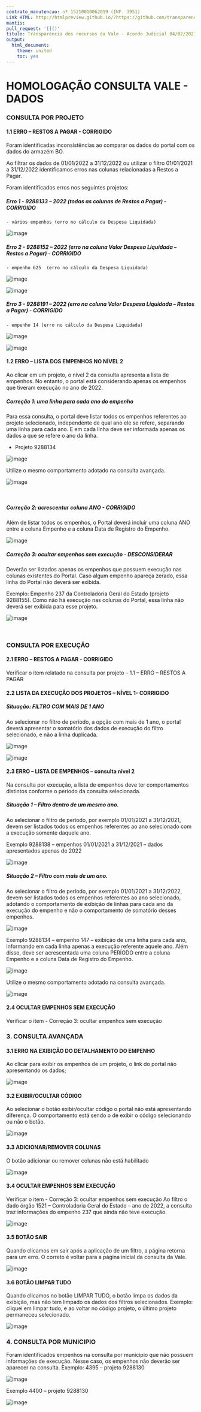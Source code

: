```yaml
---
contrato_manutencao: nº 15210010062019 (INF. 3951)
Link HTML: http://htmlpreview.github.io/?https://github.com/transparencia-mg/especificacoes-portal-transparencia/blob/master/espec018_recursos-acordo-judicial-vale/recursos-vale-homologa-dados.html
mantis:
pull_request: '[]()'
titulo: Transparência dos recursos da Vale - Acordo Judicial 04/02/2021
output:
  html_document:
    theme: united
    toc: yes
---
```


# **HOMOLOGAÇÃO CONSULTA VALE - DADOS**

### CONSULTA POR PROJETO

#### 1.1 ERRO – RESTOS A PAGAR - CORRIGIDO

Foram identificadas inconsistências ao comparar os dados do portal com os dados do armazém BO.

Ao filtrar os dados de 01/01/2022 a 31/12/2022 ou utilizar o filtro 01/01/2021 a 31/12/2022 identificamos erros nas colunas relacionadas a Restos a Pagar.

Foram identificados erros nos seguintes projetos:

##### Erro 1 - 9288133 – 2022 (todas as colunas de Restos a Pagar) - CORRIGIDO
	- vários empenhos (erro no cálculo da Despesa Liquidada)
  
![image](https://user-images.githubusercontent.com/52920939/171876085-c6f06620-35a3-4a46-8b44-22aed92e749f.png)

 
##### Erro 2 - 9288152 – 2022 (erro na coluna Valor Despesa Liquidada – Restos a Pagar) - CORRIGIDO
	- empenho 625  (erro no cálculo da Despesa Liquidada) 
  
![image](https://user-images.githubusercontent.com/52920939/171876127-c53f36c8-47c9-4051-b4e3-059772842110.png)

![image](https://user-images.githubusercontent.com/52920939/171876182-9b0bc953-a75b-4c99-b856-b1dbf70010ed.png)

##### Erro 3 - 9288191 – 2022 (erro na coluna Valor Despesa Liquidada – Restos a Pagar) - CORRIGIDO
	- empenho 14 (erro no cálculo da Despesa Liquidada)
 
![image](https://user-images.githubusercontent.com/52920939/171876229-cd428ca5-6825-4cbd-8eb7-30bc025fde85.png)

![image](https://user-images.githubusercontent.com/52920939/171876255-aeead151-43cf-4d8d-a7a1-0392e22678ba.png)


#### 1.2 ERRO – LISTA DOS EMPENHOS NO NÍVEL 2

Ao clicar em um projeto, o nível 2 da consulta apresenta a lista de empenhos. No entanto, o portal está considerando apenas os empenhos que tiveram execução no ano de 2022.

##### Correção 1: uma linha para cada ano do empenho
Para essa consulta, o portal deve listar todos os empenhos referentes ao projeto selecionado, independente de qual ano ele se refere, separando uma linha para cada ano.
E em cada linha deve ser informada apenas os dados a que se refere o ano da linha.
- Projeto 9288134
 
![image](https://user-images.githubusercontent.com/52920939/171876296-b43ef78c-e0be-43e5-aae3-7c7089918a39.png)


Utilize o mesmo comportamento adotado na consulta avançada.
 
![image](https://user-images.githubusercontent.com/52920939/171876322-587e1266-4772-4526-a504-e224274cac69.png)


 
##### Correção 2: acrescentar coluna ANO - CORRIGIDO
Além de listar todos os empenhos, o Portal deverá incluir uma coluna ANO entre a coluna Empenho e a coluna Data de Registro do Empenho.

![image](https://user-images.githubusercontent.com/52920939/171876354-91911fb8-a5f8-4617-b5ec-5d0f8c8f61f9.png)
 

##### Correção 3: ocultar empenhos sem execução - DESCONSIDERAR
Deverão ser listados apenas os empenhos que possuem execução nas colunas existentes do Portal. Caso algum empenho apareça zerado, essa linha do Portal não deverá ser exibida.

Exemplo: Empenho 237 da Controladoria Geral do Estado (projeto 9288155). Como não há execução nas colunas do Portal, essa linha não deverá ser exibida para esse projeto.
 
![image](https://user-images.githubusercontent.com/52920939/171876384-aa050669-9cac-4ddf-ba9b-c6603ba9241b.png)

 
### CONSULTA POR EXECUÇÃO

#### 2.1 ERRO – RESTOS A PAGAR - CORRIGIDO

Verificar o item relatado na consulta por projeto – 1.1 – ERRO – RESTOS A PAGAR

#### 2.2 LISTA DA EXECUÇÃO DOS PROJETOS – NÍVEL 1- CORRIGIDO

##### Situação: FILTRO COM MAIS DE 1 ANO
Ao selecionar no filtro de período, a opção com mais de 1 ano, o portal deverá apresentar o somatório dos dados de execução do filtro selecionado, e não a linha duplicada. 

![image](https://user-images.githubusercontent.com/52920939/171876420-d07bc0df-12bc-4f41-93f8-8e5c163236bd.png)

![image](https://user-images.githubusercontent.com/52920939/171876459-c3ff90aa-46cc-42b4-8641-291c95c2fa15.png)


#### 2.3 ERRO – LISTA DE EMPENHOS – consulta nível 2

Na consulta por execução, a lista de empenhos deve ter comportamentos distintos conforme o período da consulta selecionada.

##### Situação 1 – Filtro dentro de um mesmo ano.

Ao selecionar o filtro de período, por exemplo 01/01/2021 a 31/12/2021, devem ser listados todos os empenhos referentes ao ano selecionado com a execução somente daquele ano.

Exemplo 9288138 – empenhos 01/01/2021 a 31/12/2021 – dados apresentados apenas de 2022

![image](https://user-images.githubusercontent.com/52920939/171876512-ea57ef76-9387-44ad-94bf-4a904fe4f94c.png)
 
##### Situação 2 – Filtro com mais de um ano.

Ao selecionar o filtro de período, por exemplo 01/01/2021 a 31/12/2022, devem ser listados todos os empenhos referentes ao ano selecionado, adotando o comportamento de exibição de linhas para cada ano da execução do empenho e não o comportamento de somatório desses empenhos.

![image](https://user-images.githubusercontent.com/52920939/171876550-3f671656-bef3-48b1-9e05-0c129b754017.png)

 
Exemplo 9288134 – empenho 147 – exibição de uma linha para cada ano, informando em cada linha apenas a execução referente aquele ano. Além disso, deve ser acrescentada uma coluna PERÍODO entre a coluna Empenho e a coluna Data de Registro do Empenho.

![image](https://user-images.githubusercontent.com/52920939/171876586-b69c372c-44c7-498e-8e4b-7b2d275ba53c.png)
 
Utilize o mesmo comportamento adotado na consulta avançada.
 
![image](https://user-images.githubusercontent.com/52920939/171876619-b21811ae-d6f0-4464-a14d-57684cd66bc5.png)


#### 2.4 OCULTAR EMPENHOS SEM EXECUÇÃO
Verificar o item - Correção 3: ocultar empenhos sem execução


### 3. CONSULTA AVANÇADA

#### 3.1 ERRO NA EXIBIÇÃO DO DETALHAMENTO DO EMPENHO

Ao clicar para exibir os empenhos de um projeto, o link do portal não apresentando os dados;
 
![image](https://user-images.githubusercontent.com/52920939/171876661-b16c6221-18a1-4a96-8632-6b80320d9cf0.png)

#### 3.2 EXIBIR/OCULTAR CÓDIGO 

Ao selecionar o botão exibir/ocultar código o portal não está apresentando diferença. O comportamento está sendo o de exibir o código selecionando ou não o botão.
 
![image](https://user-images.githubusercontent.com/52920939/171876695-1372337a-0e0f-4ca8-b5c5-b504c56efc3a.png)

 
#### 3.3 ADICIONAR/REMOVER COLUNAS
O botão adicionar ou remover colunas não está habilitado
 
![image](https://user-images.githubusercontent.com/52920939/171876729-90240ec4-dfea-49aa-9fa1-a37088c1f143.png)


#### 3.4 OCULTAR EMPENHOS SEM EXECUÇÃO
Verificar o item - Correção 3: ocultar empenhos sem execução
Ao filtro o dado órgão 1521 – Controladoria Geral do Estado – ano de 2022, a consulta traz informações do empenho 237 que ainda não teve execução.

![image](https://user-images.githubusercontent.com/52920939/171876776-fd717e45-5c83-4067-90f8-d16f8c40999b.png)

#### 3.5 BOTÃO SAIR
Quando clicamos em sair após a aplicação de um filtro, a página retorna para um erro. O correto é voltar para a página inicial da consulta da Vale.
 
![image](https://user-images.githubusercontent.com/52920939/171876803-62e05d2b-49b2-45a8-83da-6f2f42da970d.png)

#### 3.6 BOTÃO LIMPAR TUDO
Quando clicamos no botão LIMPAR TUDO, o botão limpa os dados da exibição, mas não tem limpado os dados dos filtros selecionados.
Exemplo: cliquei em limpar tudo, e ao voltar no código projeto, o último projeto permaneceu selecionado.
 
![image](https://user-images.githubusercontent.com/52920939/171876836-bdacacea-a93a-4459-8e18-762baa606310.png)
 
### 4. CONSULTA POR MUNICIPIO

Foram identificados empenhos na consulta por munícipio que não possuem informações de execução.
Nesse caso, os empenhos não deverão ser aparecer na consulta.
Exemplo: 4395 – projeto 9288130

![image](https://user-images.githubusercontent.com/52920939/171876861-b7c2457e-6ffb-4708-b89b-1e1845f3b44e.png)

Exemplo 4400 – projeto 9288130

![image](https://user-images.githubusercontent.com/52920939/171876901-2ca623df-b883-4583-b111-b2cb0a0228a0.png)

